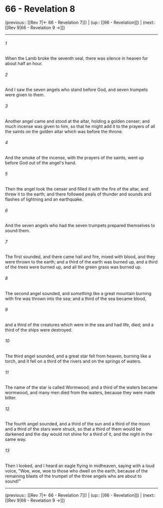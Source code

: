 # 66 - Revelation 8

(previous:: [[Rev 7|← 66 - Revelation 7]]) | (up:: [[66 - Revelation]]) | (next:: [[Rev 9|66 - Revelation 9 →]])

***


###### 1 
When the Lamb broke the seventh seal, there was silence in heaven for about half an hour. 

###### 2 
And I saw the seven angels who stand before God, and seven trumpets were given to them. 

###### 3 
Another angel came and stood at the altar, holding a golden censer; and much incense was given to him, so that he might add it to the prayers of all the saints on the golden altar which was before the throne. 

###### 4 
And the smoke of the incense, with the prayers of the saints, went up before God out of the angel's hand. 

###### 5 
Then the angel took the censer and filled it with the fire of the altar, and threw it to the earth; and there followed peals of thunder and sounds and flashes of lightning and an earthquake. 

###### 6 
And the seven angels who had the seven trumpets prepared themselves to sound them. 

###### 7 
The first sounded, and there came hail and fire, mixed with blood, and they were thrown to the earth; and a third of the earth was burned up, and a third of the trees were burned up, and all the green grass was burned up. 

###### 8 
The second angel sounded, and _something_ like a great mountain burning with fire was thrown into the sea; and a third of the sea became blood, 

###### 9 
and a third of the creatures which were in the sea and had life, died; and a third of the ships were destroyed. 

###### 10 
The third angel sounded, and a great star fell from heaven, burning like a torch, and it fell on a third of the rivers and on the springs of waters. 

###### 11 
The name of the star is called Wormwood; and a third of the waters became wormwood, and many men died from the waters, because they were made bitter. 

###### 12 
The fourth angel sounded, and a third of the sun and a third of the moon and a third of the stars were struck, so that a third of them would be darkened and the day would not shine for a third of it, and the night in the same way. 

###### 13 
Then I looked, and I heard an eagle flying in midheaven, saying with a loud voice, "Woe, woe, woe to those who dwell on the earth, because of the remaining blasts of the trumpet of the three angels who are about to sound!"

***

(previous:: [[Rev 7|← 66 - Revelation 7]]) | (up:: [[66 - Revelation]]) | (next:: [[Rev 9|66 - Revelation 9 →]])
